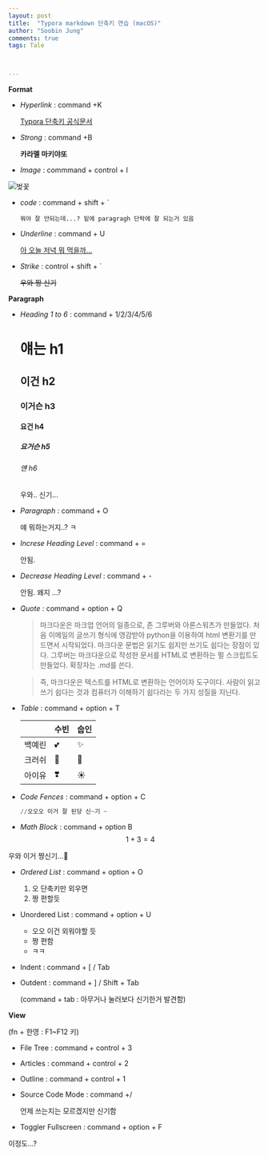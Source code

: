 ```yaml
---
layout: post
title:  "Typora markdown 단축키 연습 (macOS)"
author: "Soobin Jung"
comments: true
tags: Tale



---
```


**Format**

* *Hyperlink* : command +K

  [Typora 단축키 공식문서](https://support.typora.io/Shortcut-Keys/)

* *Strong* : command +B

  **카라멜 마키야또**

* *Image* : commmand + control + I

![벚꽃](https://SoobinJung1013.github.io/images/cherryBlossom.jpg)

* *code* : command + shift + `

  ```
  뭐야 잘 안되는데...? 밑에 paragragh 단락에 잘 되는거 있음
  ```

* *Underline* : command + U

  <u>아 오늘 저녁 뭐 먹을까...</u>

* *Strike* : control + shift + `

  ~~우와 짱 신기~~

**Paragraph**

* *Heading 1 to 6* : command + 1/2/3/4/5/6

  # 얘는 h1

  ## 이건 h2

  ### 이거슨 h3

  #### 요건 h4

  ##### 요거슨 h5

  ###### 얜 h6

  

  우와.. 신기...

* *Paragraph* : command + O

  얘 뭐하는거지..? ㅋ

* *Increse Heading Level* : command + =

  안됨.

* *Decrease Heading Level* : command + -

  안됨. 왜지 ...?

* *Quote* : command + option + Q

  > 마크다운은 마크업 언어의 일종으로, 존 그루버와 아론스워츠가 만들었다. 처음 이메일의 글쓰기 형식에 영감받아 python을 이용하여 html 변환기를 만드면서 시작되었다. 마크다운 문법은 읽기도 쉽지만 쓰기도 쉽다는 장점이 있다. 그루버는 마크다운으로 작성한 문서를 HTML로 변환하는 펄 스크립트도 만들었다. 확장자는 .md를 쓴다.

  > 즉, 마크다운은 텍스트를 HTML로 변환하는 언어이자 도구이다. 사람이 읽고 쓰기 쉽다는 것과 컴퓨터가 이해하기 쉽다라는 두 가지 성질을 지닌다. 

* *Table* : command + option + T

  |        | 수빈 | 숩인 |
  | ------ | ---- | ---- |
  | 백예린 | 💕    | ✨    |
  | 크러쉬 | 🤍    | 🌟    |
  | 아이유 | ❣️    | ☀️    |

* *Code Fences* : command + option + C

  ```python
  //오오오 이거 잘 된당 신~기 ~
  ```

* *Math Block* : command + option B
  $$
  1+3=4
  $$
  

우와 이거 짱신기...🥺

* *Ordered List* : command + option + O

  1. 오 단축키만 외우면
  2. 짱 편할듯

* Unordered List : command + option + U

  - 오오 이건 외워야할 듯
  - 짱 편함
  - ㅋㅋ

* Indent : command + [ / Tab

* Outdent : command + ] / Shift + Tab

  (command + tab : 아무거나 눌러보다 신기한거 발견함)



**View**

(fn + 한영 : F1~F12 키)

* File Tree : command + control + 3

* Articles : command + control + 2

* Outline : command + control + 1

* Source Code Mode : command +/ 

  언제 쓰는지는 모르겠지만 신기함

* Toggler Fullscreen : command + option + F

이정도...?

